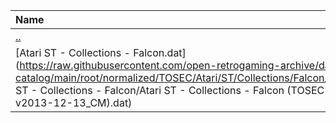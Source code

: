 |Name|Size|
|:---|---:|
|[..](../index.html)|DIR|
|[Atari ST - Collections - Falcon.dat](https://raw.githubusercontent.com/open-retrogaming-archive/dat-catalog/main/root/normalized/TOSEC/Atari/ST/Collections/Falcon/Atari ST - Collections - Falcon/Atari ST - Collections - Falcon (TOSEC-v2013-12-13_CM).dat)|5479|

